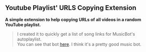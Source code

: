## Youtube Playlist' URLS Copying Extension

**A simple extension to help copying URLs of all videos in a random YouTube playlist.**
> I created it to quickly get a list of song links for MusicBot's autoplaylist.\
 You can see that bot [here](https://github.com/Just-Some-Bots/MusicBot). I think it's a pretty good music bot.
